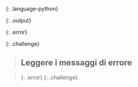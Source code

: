 {: .language-python}


















{: .output}






{: .error}
















{: .challenge}

> ## Leggere i messaggi di errore































> {: .error}
{: .challenge}

